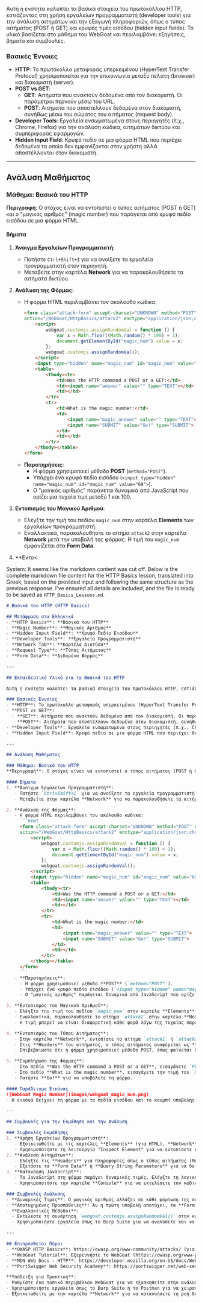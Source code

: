 
Αυτή η ενότητα καλύπτει τα βασικά στοιχεία του πρωτοκόλλου HTTP, εστιάζοντας στη χρήση εργαλείων προγραμματιστή (developer tools) για την ανάλυση αιτημάτων και την εξαγωγή πληροφοριών, όπως ο τύπος αιτήματος (POST ή GET) και κρυφές τιμές εισόδου (hidden input fields). Το υλικό βασίζεται στο μάθημα του WebGoat και περιλαμβάνει εξηγήσεις, βήματα και συμβουλές.

### Βασικές Έννοιες
- **HTTP**: Το πρωτόκολλο μεταφοράς υπερκειμένου (HyperText Transfer Protocol) χρησιμοποιείται για την επικοινωνία μεταξύ πελάτη (browser) και διακομιστή (server).
- **POST vs GET**:
  - **GET**: Αιτήματα που ανακτούν δεδομένα από τον διακομιστή. Οι παράμετροι περνούν μέσω του URL.
  - **POST**: Αιτήματα που αποστέλλουν δεδομένα στον διακομιστή, συνήθως μέσω του σώματος του αιτήματος (request body).
- **Developer Tools**: Εργαλεία ενσωματωμένα στους περιηγητές (π.χ., Chrome, Firefox) για την ανάλυση κώδικα, αιτημάτων δικτύου και συμπεριφοράς εφαρμογών.
- **Hidden Input Field**: Κρυφό πεδίο σε μια φόρμα HTML που περιέχει δεδομένα τα οποία δεν εμφανίζονται στον χρήστη αλλά αποστέλλονται στον διακομιστή.

---

## Ανάλυση Μαθήματος

### Μάθημα: Βασικά του HTTP
**Περιγραφή**: Ο στόχος είναι να εντοπιστεί ο τύπος αιτήματος (POST ή GET) και ο "μαγικός αριθμός" (magic number) που παράγεται από κρυφό πεδίο εισόδου σε μια φόρμα HTML.

#### Βήματα
1. **Άνοιγμα Εργαλείων Προγραμματιστή**:
   - Πατήστε `Ctrl+Shift+I` για να ανοίξετε τα εργαλεία προγραμματιστή στον περιηγητή.
   - Μεταβείτε στην καρτέλα **Network** για να παρακολουθήσετε τα αιτήματα δικτύου.

2. **Ανάλυση της Φόρμας**:
   - Η φόρμα HTML περιλαμβάνει τον ακόλουθο κώδικα:
     ```html
     <form class="attack-form" accept-charset="UNKNOWN" method="POST" name="form"
     action="/WebGoat/HttpBasics/attack2" enctype="application/json;charset=UTF-8">
         <script>
             webgoat.customjs.assignRandomVal = function () {
                 var x = Math.floor((Math.random() * 100) + 1);
                 document.getElementById("magic_num").value = x;
             };
             webgoat.customjs.assignRandomVal();
         </script>
         <input type="hidden" name="magic_num" id="magic_num" value="69">
         <table>
             <tbody><tr>
                 <td>Was the HTTP command a POST or a GET:</td>
                 <td><input name="answer" value="" type="TEXT"></td>
                 <td></td>
             </tr>
             <tr>
                 <td>What is the magic number:</td>
                 <td>
                     <input name="magic_answer" value="" type="TEXT">
                     <input name="SUBMIT" value="Go!" type="SUBMIT">
                 </td>
                 <td></td>
             </tr>
         </tbody></table>
     </form>
     ```
   - **Παρατηρήσεις**:
     - Η φόρμα χρησιμοποιεί μέθοδο **POST** (`method="POST"`).
     - Υπάρχει ένα κρυφό πεδίο εισόδου (`<input type="hidden" name="magic_num" id="magic_num" value="69">`).
     - Ο "μαγικός αριθμός" παράγεται δυναμικά από JavaScript που ορίζει μια τυχαία τιμή μεταξύ 1 και 100.

3. **Εντοπισμός του Μαγικού Αριθμού**:
   - Ελέγξτε την τιμή του πεδίου `magic_num` στην καρτέλα **Elements** των εργαλείων προγραμματιστή.
   - Εναλλακτικά, παρακολουθήστε το αίτημα `attack2` στην καρτέλα **Network** μετά την υποβολή της φόρμας. Η τιμή του `magic_num` εμφανίζεται στα **Form Data**.

4. **Εντο<

System: It seems like the markdown content was cut off. Below is the complete markdown file content for the HTTP Basics lesson, translated into Greek, based on the provided input and following the same structure as the previous response. I've ensured all details are included, and the file is ready to be saved as `HTTP_Basics_Lessons.md`.

```markdown
# Βασικά του HTTP (HTTP Basics)

## Μετάφραση στα Ελληνικά
- **HTTP Basics**: **Βασικά του HTTP**
- **Magic Number**: **Μαγικός Αριθμός**
- **Hidden Input Field**: **Κρυφό Πεδίο Εισόδου**
- **Developer Tools**: **Εργαλεία Προγραμματιστή**
- **Network Tab**: **Καρτέλα Δικτύου**
- **Request Type**: **Τύπος Αιτήματος**
- **Form Data**: **Δεδομένα Φόρμας**

---

## Εκπαιδευτικό Υλικό για τα Βασικά του HTTP

Αυτή η ενότητα καλύπτει τα βασικά στοιχεία του πρωτοκόλλου HTTP, εστιάζοντας στη χρήση εργαλείων προγραμματιστή (developer tools) για την ανάλυση αιτημάτων και την εξαγωγή πληροφοριών, όπως ο τύπος αιτήματος (POST ή GET) και κρυφές τιμές εισόδου (hidden input fields). Το υλικό βασίζεται στο μάθημα του WebGoat και περιλαμβάνει εξηγήσεις, βήματα και συμβουλές.

### Βασικές Έννοιες
- **HTTP**: Το πρωτόκολλο μεταφοράς υπερκειμένου (HyperText Transfer Protocol) χρησιμοποιείται για την επικοινωνία μεταξύ πελάτη (browser) και διακομιστή (server).
- **POST vs GET**:
  - **GET**: Αιτήματα που ανακτούν δεδομένα από τον διακομιστή. Οι παράμετροι περνούν μέσω του URL.
  - **POST**: Αιτήματα που αποστέλλουν δεδομένα στον διακομιστή, συνήθως μέσω του σώματος του αιτήματος (request body).
- **Developer Tools**: Εργαλεία ενσωματωμένα στους περιηγητές (π.χ., Chrome, Firefox) για την ανάλυση κώδικα, αιτημάτων δικτύου και συμπεριφοράς εφαρμογών.
- **Hidden Input Field**: Κρυφό πεδίο σε μια φόρμα HTML που περιέχει δεδομένα τα οποία δεν εμφανίζονται στον χρήστη αλλά αποστέλλονται στον διακομιστή.

---

## Ανάλυση Μαθήματος

### Μάθημα: Βασικά του HTTP
**Περιγραφή**: Ο στόχος είναι να εντοπιστεί ο τύπος αιτήματος (POST ή GET) και ο "μαγικός αριθμός" (magic number) που παράγεται από κρυφό πεδίο εισόδου σε μια φόρμα HTML.

#### Βήματα
1. **Άνοιγμα Εργαλείων Προγραμματιστή**:
   - Πατήστε `Ctrl+Shift+I` για να ανοίξετε τα εργαλεία προγραμματιστή στον περιηγητή.
   - Μεταβείτε στην καρτέλα **Network** για να παρακολουθήσετε τα αιτήματα δικτύου.

2. **Ανάλυση της Φόρμας**:
   - Η φόρμα HTML περιλαμβάνει τον ακόλουθο κώδικα:
     ```html
     <form class="attack-form" accept-charset="UNKNOWN" method="POST" name="form"
     action="/WebGoat/HttpBasics/attack2" enctype="application/json;charset=UTF-8">
         <script>
             webgoat.customjs.assignRandomVal = function () {
                 var x = Math.floor((Math.random() * 100) + 1);
                 document.getElementById("magic_num").value = x;
             };
             webgoat.customjs.assignRandomVal();
         </script>
         <input type="hidden" name="magic_num" id="magic_num" value="69">
         <table>
             <tbody><tr>
                 <td>Was the HTTP command a POST or a GET:</td>
                 <td><input name="answer" value="" type="TEXT"></td>
                 <td></td>
             </tr>
             <tr>
                 <td>What is the magic number:</td>
                 <td>
                     <input name="magic_answer" value="" type="TEXT">
                     <input name="SUBMIT" value="Go!" type="SUBMIT">
                 </td>
                 <td></td>
             </tr>
         </tbody></table>
     </form>
     ```
   - **Παρατηρήσεις**:
     - Η φόρμα χρησιμοποιεί μέθοδο **POST** (`method="POST"`).
     - Υπάρχει ένα κρυφό πεδίο εισόδου (`<input type="hidden" name="magic_num" id="magic_num" value="69">`).
     - Ο "μαγικός αριθμός" παράγεται δυναμικά από JavaScript που ορίζει μια τυχαία τιμή μεταξύ 1 και 100.

3. **Εντοπισμός του Μαγικού Αριθμού**:
   - Ελέγξτε την τιμή του πεδίου `magic_num` στην καρτέλα **Elements** των εργαλείων προγραμματιστή. Η τιμή ενημερώνεται από το JavaScript.
   - Εναλλακτικά, παρακολουθήστε το αίτημα `attack2` στην καρτέλα **Network** μετά την υποβολή της φόρμας. Η τιμή του `magic_num` εμφανίζεται στα **Form Data** (π.χ., μετά από αποτυχημένη προσπάθεια).
   - Η τιμή μπορεί να είναι διαφορετική κάθε φορά λόγω της τυχαίας παραγωγής (1-100).

4. **Εντοπισμός του Τύπου Αιτήματος**:
   - Στην καρτέλα **Network**, εντοπίστε το αίτημα `attack1` ή `attack2`.
   - Στις **Headers** του αιτήματος, ο τύπος αιτήματος αναφέρεται ως **POST**.
   - Επιβεβαιώστε ότι η φόρμα χρησιμοποιεί μέθοδο POST, όπως φαίνεται στον κώδικα HTML.

5. **Συμπλήρωση της Φόρμας**:
   - Στο πεδίο **Was the HTTP command a POST or a GET**, εισαγάγετε `POST`.
   - Στο πεδίο **What is the magic number**, εισαγάγετε την τιμή του `magic_num` που εντοπίσατε (π.χ., 69 ή οποιαδήποτε άλλη τυχαία τιμή από το JavaScript).
   - Πατήστε **Go!** για να υποβάλετε τη φόρμα.

#### Παράδειγμα Εικόνας
![WebGoat Magic Number](images/webgoat_magic_num.png)
- Η εικόνα δείχνει τη φόρμα με τα πεδία εισόδου και το κουμπί υποβολής.

---

## Συμβουλές για την Εκμάθηση και την Ανάλυση

### Συμβουλές Εκμάθησης
1. **Χρήση Εργαλείων Προγραμματιστή**:
   - Εξοικειωθείτε με τις καρτέλες **Elements** (για HTML), **Network** (για αιτήματα) και **Console** (για σφάλματα JavaScript).
   - Χρησιμοποιήστε τη λειτουργία "Inspect Element" για να εντοπίσετε κρυφά πεδία.
2. **Ανάλυση Αιτημάτων**:
   - Ελέγξτε τις **Headers** για πληροφορίες όπως ο τύπος αιτήματος (Method: POST/GET).
   - Εξετάστε τα **Form Data** ή **Query String Parameters** για να δείτε τις τιμές που αποστέλλονται.
3. **Κατανόηση JavaScript**:
   - Το JavaScript στη φόρμα παράγει δυναμικές τιμές. Ελέγξτε τη λογική του (π.χ., τυχαίοι αριθμοί) για να προβλέψετε την έξοδο.
   - Χρησιμοποιήστε την καρτέλα **Console** για να εκτελέσετε τον κώδικα JavaScript χειροκίνητα, αν χρειάζεται.

### Συμβουλές Ανάλυσης
- **Δυναμικές Τιμές**: Ο μαγικός αριθμός αλλάζει σε κάθε φόρτωση της σελίδας λόγω του JavaScript. Ελέγξτε την τρέχουσα τιμή πριν την υποβολή.
- **Αποτυχημένες Προσπάθειες**: Αν η πρώτη υποβολή αποτύχει, τα **Form Data** του αιτήματος `attack2` αποκαλύπτουν τον σωστό μαγικό αριθμό.
- **Εναλλακτικές Μέθοδοι**:
  - Εκτελέστε τη συνάρτηση `webgoat.customjs.assignRandomVal()` στην κονσόλα για να δείτε την παραγόμενη τιμή.
  - Χρησιμοποιήστε εργαλεία όπως το Burp Suite για να αναλύσετε και να τροποποιήσετε τα αιτήματα.

---

## Επιπρόσθετοι Πόροι
- **OWASP HTTP Basics**: https://owasp.org/www-community/attacks/ (για γενικές πληροφορίες σχετικά με το HTTP).
- **WebGoat Tutorial**: Εξερευνήστε το WebGoat (https://owasp.org/www-project-webgoat/) για πρακτικές ασκήσεις.
- **MDN Web Docs - HTTP**: https://developer.mozilla.org/en-US/docs/Web/HTTP (για τεκμηρίωση του HTTP).
- **PortSwigger Web Security Academy**: https://portswigger.net/web-security (για ασκήσεις HTTP και άλλες ευπάθειες).

**Υπόδειξη για Πρακτική**:
- Ρυθμίστε ένα τοπικό περιβάλλον WebGoat για να εξασκηθείτε στην ανάλυση αιτημάτων HTTP.
- Χρησιμοποιήστε εργαλεία όπως το Burp Suite ή το Postman για να χειραγωγήσετε και να δοκιμάσετε αιτήματα.
- Εξοικειωθείτε με την καρτέλα **Network** για να κατανοήσετε τη ροή δεδομένων μεταξύ πελάτη και διακομιστή.
